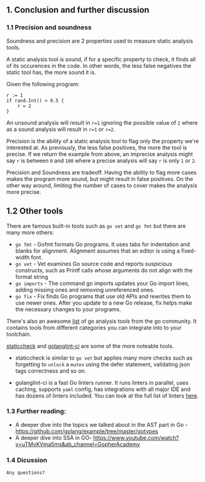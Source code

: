 ## 1. Conclusion and further discussion  
### 1.1 Precision and soundness
Soundness and precision are 2 properties used to measure static analysis tools.

A static analysis tool is sound, if for a specific property to check, it finds all of its occurences in the code. In other words, the less false negatives the static tool has, the more sound it is.

Given the following program:
```
r := 1
if rand.Int() > 0.5 {
    r = 2
}
```
An unsound analysis will result in `r=1` ignoring the possible value of `2` where as a sound analysis will result in `r=1` or `r=2`.

Precision is the ability of a static analysis tool to flag only the property we're interested at. As previously, the less false positives, the more the tool is precise.
If we return the example from above, an imprecise analysis might say `r` is between `0` and `100` where a precise analysis will say `r` is only `1` or `2`.

Precision and Soundness are tradeoff. Having the ability to flag more cases makes the program more sound, but might result in false positives. On the other way around, limiting the number of cases to cover makes the analysis more precise.

## 1.2 Other tools
There are famous built-in tools such as `go vet` and `go fmt` but there are many more others:

- `go fmt` - Gofmt formats Go programs. It uses tabs for indentation and blanks for alignment. Alignment assumes that an editor is using a fixed-width font.
- `go vet` - Vet examines Go source code and reports suspicious constructs, such as Printf calls whose arguments do not align with the format string
- `go imports` - The command go imports updates your Go import lines, adding missing ones and removing unreferenced ones.
- `go fix` - Fix finds Go programs that use old APIs and rewrites them to use newer ones. After you update to a new Go release, fix helps make the necessary changes to your programs.

There's also an awesome [list](https://github.com/golangci/awesome-go-linters) of go analysis tools from the go community. It contains tools from different categories you can integrate into to your toolchain. 
	
[staticcheck](https://github.com/dominikh/go-tools) and [golanglint-ci](https://github.com/golangci/golangci-lint) are some of the more noteable tools. 
- staticcheck is similar to `go vet` but applies many more checks such as forgetting to `unlock` a `mutex` using  the defer statement, validating json tags correctness and so on.

- golanglint-ci is a fast Go linters runner. It runs linters in parallel, uses caching, supports `yaml` config, has integrations with all major IDE and has dozens of linters included. You can look at the full list of linters [here](https://golangci-lint.run/usage/linters/).

### 1.3 Further reading:
- A deeper dive into the topics we talked about in the AST part in Go - https://github.com/golang/example/tree/master/gotypes  
- A deeper dive into SSA in GO- https://www.youtube.com/watch?v=uTMvKVma5ms&ab_channel=GopherAcademy

### 1.4 Dicussion
	Any questions?